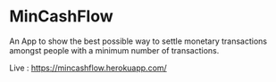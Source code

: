 # MinCashFlow

An App to show the best possible way to settle monetary transactions amongst people with a minimum number of transactions.

Live : https://mincashflow.herokuapp.com/
